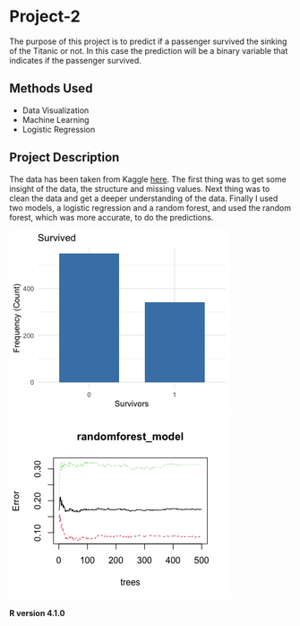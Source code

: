 # Project-2
The purpose of this project is to predict if a passenger survived the sinking of the Titanic or not. In this case the prediction will be a binary variable that indicates if the passenger survived. 

## Methods Used
* Data Visualization
* Machine Learning
* Logistic Regression

## Project Description
The data has been taken from Kaggle [here](https://www.kaggle.com/competitions/titanic/data). The first thing was to get some insight of the data, the structure and missing values. Next thing was to clean the data and get a deeper understanding of the data. Finally I used two models, a logistic regression and a random forest, and used the random forest, which was more accurate, to do the predictions. 

![Survivals](https://github.com/emipizana/Project-2/blob/main/Graphs/Rplot05.png)
![Model accuracy](https://github.com/emipizana/Project-2/blob/main/Graphs/Rplot04.png)

**R version 4.1.0**



